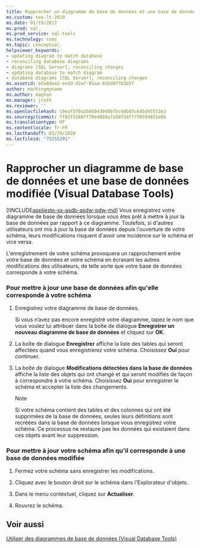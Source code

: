 ```yaml
---
title: Rapprocher un diagramme de base de données et une base de données modifiée
ms.custom: seo-lt-2019
ms.date: 01/19/2017
ms.prod: sql
ms.prod_service: sql-tools
ms.technology: ssms
ms.topic: conceptual
helpviewer_keywords:
- updating diagram to match database
- reconciling database diagrams
- diagrams [SQL Server], reconciling changes
- updating database to match diagram
- database diagrams [SQL Server], reconciling changes
ms.assetid: eda8dea2-eedd-43a7-85aa-92bd97783b5f
author: markingmyname
ms.author: maghan
ms.manager: jroth
ms.reviewer: ''
ms.openlocfilehash: c9eaf5f0a26660439d9bfbc9db85c645d95553e3
ms.sourcegitcommit: ff82f3260ff79ed860a7a58f54ff7f0594851e6b
ms.translationtype: HT
ms.contentlocale: fr-FR
ms.lasthandoff: 03/29/2020
ms.locfileid: "75255291"
---
```

# <a name="reconcile-a-database-diagram-with-a-modified-database-visual-database-tools"></a>Rapprocher un diagramme de base de données et une base de données modifiée (Visual Database Tools)
[!INCLUDE[appliesto-ss-asdb-asdw-pdw-md](../../includes/appliesto-ss-asdb-asdw-pdw-md.md)]
Vous enregistrez votre diagramme de base de données lorsque vous êtes prêt à mettre à jour la base de données par rapport à ce diagramme. Toutefois, si d'autres utilisateurs ont mis à jour la base de données depuis l'ouverture de votre schéma, leurs modifications risquent d'avoir une incidence sur le schéma et vice versa.  
  
L'enregistrement de votre schéma provoquera un rapprochement entre votre base de données et votre schéma en écrasant les autres modifications des utilisateurs, de telle sorte que votre base de données corresponde à votre schéma.  
  
### <a name="to-update-a-database-to-match-your-diagram"></a>Pour mettre à jour une base de données afin qu'elle corresponde à votre schéma  
  
1.  Enregistrez votre diagramme de base de données.  
  
    Si vous n’avez pas encore enregistré votre diagramme, tapez le nom que vous voulez lui attribuer dans la boîte de dialogue **Enregistrer un nouveau diagramme de base de données** et cliquez sur **OK**.  
  
2.  La boîte de dialogue **Enregistrer** affiche la liste des tables qui seront affectées quand vous enregistrerez votre schéma. Choisissez **Oui** pour continuer.  
  
3.  La boîte de dialogue **Modifications détectées dans la base de données** affiche la liste des objets qui ont changé et qui seront modifiés de façon à correspondre à votre schéma. Choisissez **Oui** pour enregistrer le schéma et accepter la liste des changements.  
  
    > [!NOTE]  
    > Si votre schéma contient des tables et des colonnes qui ont été supprimées de la base de données, seules leurs définitions sont recréées dans la base de données lorsque vous enregistrez votre schéma. Ce processus ne restaure pas les données qui existaient dans ces objets avant leur suppression.  
  
### <a name="to-update-your-diagram-to-match-a-modified-database"></a>Pour mettre à jour votre schéma afin qu'il corresponde à une base de données modifiée  
  
1.  Fermez votre schéma sans enregistrer les modifications.  
  
2.  Cliquez avec le bouton droit sur le schéma dans l'Explorateur d'objets.  
  
3.  Dans le menu contextuel, cliquez sur **Actualiser**.  
  
4.  Rouvrez le schéma.  
  
## <a name="see-also"></a>Voir aussi  
[Utiliser des diagrammes de base de données &#40;Visual Database Tools&#41;](../../ssms/visual-db-tools/work-with-database-diagrams-visual-database-tools.md)  
  
